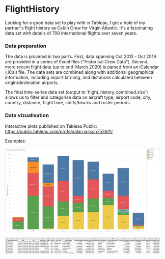 # FlightHistory

Looking for a good data set to play with in Tableau, I got a hold of my partner's flight history as Cabin Crew for Virgin Atlantic. It's a fascinating data set with details of 700 international flights over seven years.

### Data preparation
The data is provided in two parts. First, data spanning Oct 2012 - Oct 2019 are provided in a series of Excel files ("Historical Crew Data"). Second, more recent flight data (up to end-March 2020) is parsed from an iCalendar (.iCal) file. The data sets are combined along with additional geographical information, including airport lat/long, and distances calculated between origin/destination airports.

The final time-series data set (output to 'flight_history_combined.xlsx') allows us to filter and categorise data on aircraft type, airport code, city, country, distance, flight time, shifts/blocks and roster periods.

### Data vizualisation
Interactive plots published on Tableau Public: https://public.tableau.com/profile/alan.wilson7526#!/

Examples:

![](tableau_plots/Example_flights-per-aircraft-type.JPG)

![](tableau_plots/Example_combined-data-set.JPG)
